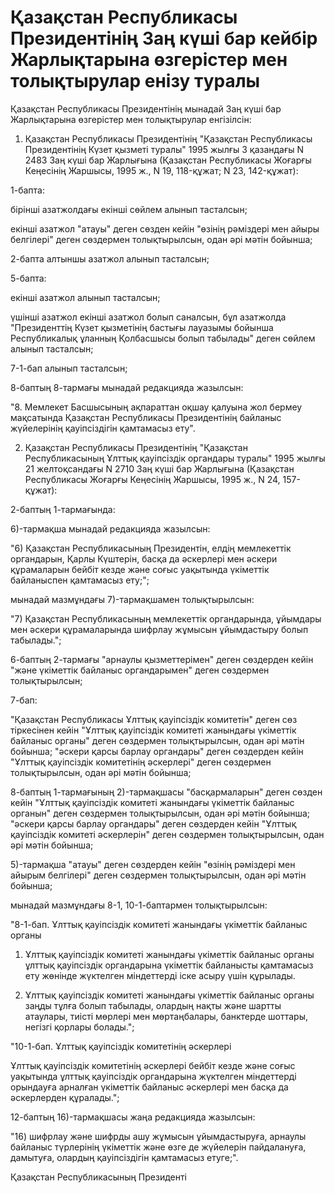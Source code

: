 # Қазақстан Республикасы Президентiнiң Заң күшi бар кейбiр Жарлықтарына өзгерiстер мен толықтырулар енiзу туралы

Қазақстан Республикасы Президентiнiң мынадай Заң күшi бар Жарлықтарына өзгерiстер мен толықтырулар енгiзiлсiн:

1. Қазақстан Республикасы Президентiнiң "Қазақстан Республикасы Президентiнiң Күзет қызметi туралы" 1995 жылғы 3 қазандағы N 2483 Заң күшi бар Жарлығына (Қазақстан Республикасы Жоғарғы Кеңесiнiң Жаршысы, 1995 ж., N 19, 118-құжат; N 23, 142-құжат):

1-бапта:

бiрiншi азатжолдағы екiншi сөйлем алынып тасталсын;

екiншi азатжол "атауы" деген сөзден кейiн "өзiнiң рәмiздерi мен айыры белгiлерi" деген сөздермен толықтырылсын, одан әрi мәтiн бойынша;

2-бапта алтыншы азатжол алынып тасталсын;

5-бапта:

екiншi азатжол алынып тасталсын;

үшiншi азатжол екiншi азатжол болып саналсын, бұл азатжолда "Президенттiң Күзет қызметiнiң бастығы лауазымы бойынша Республикалық ұланның Қолбасшысы болып табылады" деген сөйлем алынып тасталсын;

7-1-бап алынып тасталсын;

8-баптың 8-тармағы мынадай редакцияда жазылсын:

"8. Мемлекет Басшысының ақпараттан оқшау қалуына жол бермеу мақсатында Қазақстан Республикасы Президентiнiң байланыс жүйелерiнiң қауiпсiздiгiн қамтамасыз ету".

2. Қазақстан Республикасы Президентiнiң "Қазақстан Республикасының Ұлттық қауiпсiздiк органдары туралы" 1995 жылғы 21 желтоқсандағы N 2710 Заң күшi бар Жарлығына (Қазақстан Республикасы Жоғарғы Кеңесiнiң Жаршысы, 1995 ж., N 24, 157-құжат):

2-баптың 1-тармағында:

6)-тармақша мынадай редакцияда жазылсын:

"6) Қазақстан Республикасының Президентiн, елдiң мемлекеттiк органдарын, Қарлы Күштерiн, басқа да әскерлерi мен әскери құрамаларын бейбiт кезде және соғыс уақытында үкiметтiк байланыспен қамтамасыз ету;";

мынадай мазмұндағы 7)-тармақшамен толықтырылсын:

"7) Қазақстан Республикасының мемлекеттiк органдарында, ұйымдары мен әскери құрамаларында шифрлау жұмысын ұйымдастыру болып табылады.";

6-баптың 2-тармағы "арнаулы қызметтерiмен" деген сөздерден кейiн "және үкiметтiк байланыс органдарымен" деген сөздермен толықтырылсын;

7-бап:

"Қазақстан Республикасы Ұлттық қауiпсiздiк комитетiн" деген сөз тiркесiнен кейiн "Ұлттық қауiпсiздiк комитетi жанындағы үкiметтiк байланыс органы" деген сөздермен толықтырылсын, одан әрi мәтiн бойынша; "әскери қарсы барлау органдары" деген сөздерден кейiн "Ұлттық қауiпсiздiк комитетiнiң әскерлерi" деген сөздермен толықтырылсын, одан әрi мәтiн бойынша;

8-баптың 1-тармағының 2)-тармақшасы "басқармаларын" деген сөзден кейiн "Ұлттық қауiпсiздiк комитетi жанындағы үкiметтiк байланыс органын" деген сөздермен толықтырылсын, одан әрi мәтiн бойынша; "әскери қарсы барлау органдары" деген сөздерден кейiн "Ұлттық қауiпсiздiк комитетi әскерлерiн" деген сөздермен толықтырылсын, одан әрi мәтiн бойынша;

5)-тармақша "атауы" деген сөздерден кейiн "өзiнiң рәмiздерi мен айырым белгiлерi" деген сөздермен толықтырылсын, одан әрi мәтiн бойынша;

мынадай мазмұндағы 8-1, 10-1-баптармен толықтырылсын:

"8-1-бап. Ұлттық қауiпсiздiк комитетi жанындағы үкiметтiк байланыс органы

1. Ұлттық қауiпсiздiк комитетi жанындағы үкiметтiк байланыс органы ұлттық қауiпсiздiк органдарына үкiметтiк байланысты қамтамасыз ету жөнiнде жүктелген мiндеттердi iске асыру үшiн құрылады.

2. Ұлттық қауiпсiздiк комитетi жанындағы үкiметтiк байланыс органы заңды тұлға болып табылады, олардың нақты және шартты атаулары, тиiстi мөрлерi мен мөртаңбалары, банктерде шоттары, негiзгi қорлары болады.";

"10-1-бап. Ұлттық қауiпсiздiк комитетiнiң әскерлерi

Ұлттық қауiпсiздiк комитетiнiң әскерлерi бейбiт кезде және соғыс уақытында ұлттық қауiпсiздiк органдарына жүктелген мiндеттердi орындауға арналған үкiметтiк байланыс әскерлерi мен басқа да әскерлерден құралады.";

12-баптың 16)-тармақшасы жаңа редакцияда жазылсын:

"16) шифрлау және шифрды ашу жұмысын ұйымдастыруға, арнаулы байланыс түрлерiнiң үкiметтiк және өзге де жүйелерiн пайдалануға, дамытуға, олардың қауiпсiздiгiн қамтамасыз етуге;".

Қазақстан Республикасының Президентi

